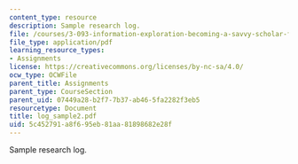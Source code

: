 ```yaml
---
content_type: resource
description: Sample research log.
file: /courses/3-093-information-exploration-becoming-a-savvy-scholar-fall-2006/5c452791a8f695eb81aa81898682e28f_log_sample2.pdf
file_type: application/pdf
learning_resource_types:
- Assignments
license: https://creativecommons.org/licenses/by-nc-sa/4.0/
ocw_type: OCWFile
parent_title: Assignments
parent_type: CourseSection
parent_uid: 07449a28-b2f7-7b37-ab46-5fa2282f3eb5
resourcetype: Document
title: log_sample2.pdf
uid: 5c452791-a8f6-95eb-81aa-81898682e28f
---
```

Sample research log.